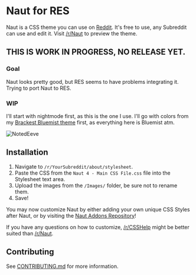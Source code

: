 # Naut for RES

Naut is a CSS theme you can use on [Reddit](http://www.Reddit.com). It's free to use, any Subreddit can use and edit it. Visit [/r/Naut](http://www.Reddit.com/r/Naut) to preview the theme.

## THIS IS WORK IN PROGRESS, NO RELEASE YET.

### Goal
Naut looks pretty good, but RES seems to have problems integrating it. 
Trying to port Naut to RES.

### WIP
I'll start with nightmode first, as this is the one I use.
I'll go with colors from my [Brackest Bluemist theme](https://github.com/Huygenz/brackets-bluemist) first, as everything here is Bluemist atm.

![NotedEeve](https://user-images.githubusercontent.com/2411715/123990553-24dcbf80-d9ca-11eb-834b-ee024bcbcd6a.png)

## Installation

1. Navigate to `/r/YourSubreddit/about/stylesheet`.
2. Paste the CSS from the `Naut 4 - Main CSS File.css` file into the Stylesheet text area.
3. Upload the images from the `/Images/` folder, be sure not to rename them.
4. Save!

You may now customize Naut by either adding your own unique CSS Styles after Naut, or by visiting the [Naut Addons Repository](https://github.com/Axel--/Naut-for-reddit/tree/master/Addons)!

If you have any questions on how to customize, [/r/CSSHelp](https://www.reddit.com/r/csshelp) might be better suited than [/r/Naut](https://www.reddit.com/r/Naut).

## Contributing

See [CONTRIBUTING.md](https://github.com/Axel--/Naut-for-reddit/blob/master/CONTRIBUTING.md) for more information.
